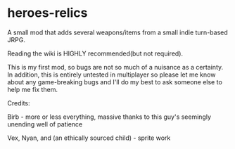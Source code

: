 # heroes-relics

A small mod that adds several weapons/items from a small indie turn-based JRPG.

Reading the wiki is HIGHLY recommended(but not required).

This is my first mod, so bugs are not so much of a nuisance as a certainty. In addition, this is entirely untested in multiplayer so please let me know about any game-breaking bugs and I'll do my best to ask someone else to help me fix them.

Credits:

Birb - more or less everything, massive thanks to this guy's seemingly unending well of patience

Vex, Nyan, and (an ethically sourced child) - sprite work
